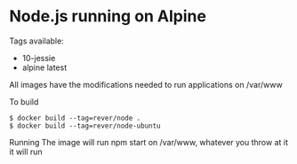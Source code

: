 # Node.js running on Alpine

Tags available:

- 10-jessie 
- alpine latest

All images have the modifications needed to run applications on /var/www

To build

    $ docker build --tag=rever/node .
    $ docker build --tag=rever/node-ubuntu

Running
The image will run npm start on /var/www, whatever you throw at it it will run

